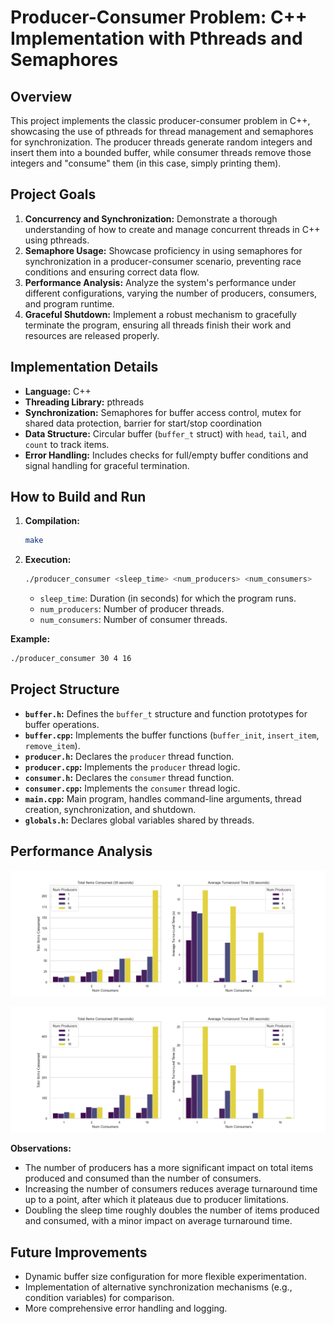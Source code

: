 # Producer-Consumer Problem: C++ Implementation with Pthreads and Semaphores

## Overview

This project implements the classic producer-consumer problem in C++, showcasing the use of pthreads for thread management and semaphores for synchronization. The producer threads generate random integers and insert them into a bounded buffer, while consumer threads remove those integers and "consume" them (in this case, simply printing them).

## Project Goals

1.  **Concurrency and Synchronization:** Demonstrate a thorough understanding of how to create and manage concurrent threads in C++ using pthreads.
2.  **Semaphore Usage:** Showcase proficiency in using semaphores for synchronization in a producer-consumer scenario, preventing race conditions and ensuring correct data flow.
3.  **Performance Analysis:**  Analyze the system's performance under different configurations, varying the number of producers, consumers, and program runtime.
4.  **Graceful Shutdown:** Implement a robust mechanism to gracefully terminate the program, ensuring all threads finish their work and resources are released properly.

## Implementation Details

*   **Language:** C++
*   **Threading Library:** pthreads
*   **Synchronization:** Semaphores for buffer access control, mutex for shared data protection, barrier for start/stop coordination
*   **Data Structure:** Circular buffer (`buffer_t` struct) with `head`, `tail`, and `count` to track items.
*   **Error Handling:** Includes checks for full/empty buffer conditions and signal handling for graceful termination.

## How to Build and Run

1.  **Compilation:**
    ```bash
    make
    ```

2.  **Execution:**
    ```bash
    ./producer_consumer <sleep_time> <num_producers> <num_consumers>
    ```
    *   `sleep_time`: Duration (in seconds) for which the program runs.
    *   `num_producers`: Number of producer threads.
    *   `num_consumers`: Number of consumer threads.

**Example:**

```bash
./producer_consumer 30 4 16 
```

## Project Structure

*   **`buffer.h`:** Defines the `buffer_t` structure and function prototypes for buffer operations.
*   **`buffer.cpp`:** Implements the buffer functions (`buffer_init`, `insert_item`, `remove_item`).
*   **`producer.h`:** Declares the `producer` thread function.
*   **`producer.cpp`:** Implements the `producer` thread logic.
*   **`consumer.h`:** Declares the `consumer` thread function.
*   **`consumer.cpp`:** Implements the `consumer` thread logic.
*   **`main.cpp`:**  Main program, handles command-line arguments, thread creation, synchronization, and shutdown.
*   **`globals.h`:** Declares global variables shared by threads.

## Performance Analysis

![Performance graphs of 30 second wait time](30_sec.png)

![Performance graphs of 60 second wait time](60_sec.png)



**Observations:**

*   The number of producers has a more significant impact on total items produced and consumed than the number of consumers.
*   Increasing the number of consumers reduces average turnaround time up to a point, after which it plateaus due to producer limitations.
*   Doubling the sleep time roughly doubles the number of items produced and consumed, with a minor impact on average turnaround time.

## Future Improvements

*   Dynamic buffer size configuration for more flexible experimentation.
*   Implementation of alternative synchronization mechanisms (e.g., condition variables) for comparison.
*   More comprehensive error handling and logging.